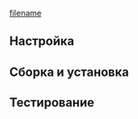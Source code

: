 <pkg :name="'dejagnu'" instsize showsbu2></pkg>

[filename](../shared/test-pkgs.md ":include")

## Настройка

<package-script :package="'dejagnu'" :type="'configure'"></package-script>

## Сборка и установка

<package-script :package="'dejagnu'" :type="'install'"></package-script>

## Тестирование

<package-script :package="'dejagnu'" :type="'test'"></package-script>

<script>
	new Vue({ el: '#main' })
</script>
